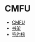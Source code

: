 # CMFU


<div id = "首"></div>
<script src = "../js/首.js"></script>


* [CMFU](https://m.qidian.com/)
* [书架](https://m.qidian.com/bookshelf/my)
* [签约榜](https://m.qidian.com/rank/sign/)

<div id = "CMFU"></div>
<script src = "../js/CMFU.js"></script>